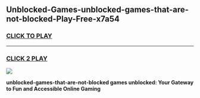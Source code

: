 
## Unblocked-Games-unblocked-games-that-are-not-blocked-Play-Free-x7a54
<h3>
<a href="https://premium76.site?title=unblocked-games-that-are-not-blocked&ref=18A">CLICK TO PLAY</a></h3>
<hr>

<h3>
<a href="https://premium76.site?title=unblocked-games-that-are-not-blocked&ref=18A">CLICK 2 PLAY</a>
  
</h3>

<a href="https://premium76.site?title=unblocked-games-that-are-not-blocked&ref=18A"><img src="https://clearcache.store/games.png"></a>


**unblocked-games-that-are-not-blocked games unblocked: Your Gateway to Fun and Accessible Online Gaming**
